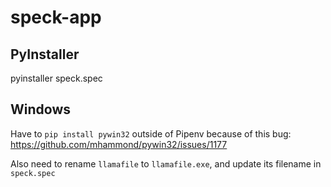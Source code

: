 # speck-app

## PyInstaller

pyinstaller speck.spec

## Windows

Have to `pip install pywin32` outside of Pipenv because of this bug: https://github.com/mhammond/pywin32/issues/1177

Also need to rename `llamafile` to `llamafile.exe`, and update its filename in `speck.spec`
